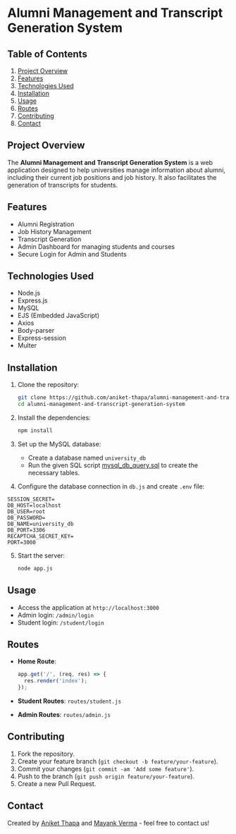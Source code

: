 # Alumni Management and Transcript Generation System

## Table of Contents

1. [Project Overview](#project-overview)
2. [Features](#features)
3. [Technologies Used](#technologies-used)
4. [Installation](#installation)
5. [Usage](#usage)
6. [Routes](#routes)
7. [Contributing](#contributing)
8. [Contact](#contact)

## Project Overview

The **Alumni Management and Transcript Generation System** is a web application designed to help universities manage information about alumni, including their current job positions and job history. It also facilitates the generation of transcripts for students.

## Features

- Alumni Registration
- Job History Management
- Transcript Generation
- Admin Dashboard for managing students and courses
- Secure Login for Admin and Students

## Technologies Used

- Node.js
- Express.js
- MySQL
- EJS (Embedded JavaScript)
- Axios
- Body-parser
- Express-session
- Multer

## Installation

1. Clone the repository:

   ```bash
   git clone https://github.com/aniket-thapa/alumni-management-and-transcript-generation-system.git
   cd alumni-management-and-transcript-generation-system
   ```

2. Install the dependencies:

   ```bash
   npm install
   ```

3. Set up the MySQL database:

   - Create a database named `university_db`
   - Run the given SQL script [mysql_db_query.sql](https://github.com/aniket-thapa/alumni-management-and-transcript-generation-system/blob/main/mysql_db_query.sql) to create the necessary tables.

4. Configure the database connection in `db.js` and create `.env` file:

```
SESSION_SECRET=
DB_HOST=localhost
DB_USER=root
DB_PASSWORD=
DB_NAME=university_db
DB_PORT=3306
RECAPTCHA_SECRET_KEY=
PORT=3000
```

5. Start the server:
   ```bash
   node app.js
   ```

## Usage

- Access the application at `http://localhost:3000`
- Admin login: `/admin/login`
- Student login: `/student/login`

## Routes

- **Home Route**:

  ```javascript
  app.get('/', (req, res) => {
    res.render('index');
  });
  ```

- **Student Routes**: `routes/student.js`
- **Admin Routes**: `routes/admin.js`

## Contributing

1. Fork the repository.
2. Create your feature branch (`git checkout -b feature/your-feature`).
3. Commit your changes (`git commit -am 'Add some feature'`).
4. Push to the branch (`git push origin feature/your-feature`).
5. Create a new Pull Request.

## Contact

Created by [Aniket Thapa](https://www.linkedin.com/in/aniket-thapa) and [Mayank Verma](https://www.linkedin.com/in/mayank-verma04) - feel free to contact us!
